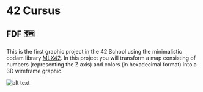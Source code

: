 # 42 Cursus

## FDF 🗺
This is the first graphic project in the 42 School using the minimalistic codam library [MLX42](https://github.com/codam-coding-college/MLX42).
In this project you will transform a map consisting of numbers (representing the Z axis) and colors (in hexadecimal format) into a 3D wireframe graphic.

![alt text](https://user-images.githubusercontent.com/21006147/190404961-988cedf9-bed6-417f-bed3-eb5dc2b7afda.png)
